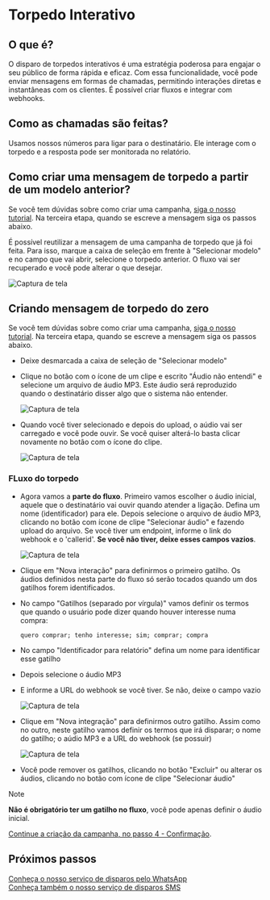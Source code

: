 <script setup>
  import NoteComponent from './components/Note.md';
  import AsideArticle from './components/AsideArticle.vue';
</script>

<div style="margin-bottom: 2rem">
  <NoteComponent/>
</div>

# Torpedo Interativo

<AsideArticle/>

## O que é?

O disparo de torpedos interativos é uma estratégia poderosa para engajar o seu público de forma rápida e eficaz. Com essa funcionalidade, você pode enviar mensagens em formas de chamadas, permitindo interações diretas e instantâneas com os clientes. É possível criar fluxos e integrar com webhooks.

## Como as chamadas são feitas?

Usamos nossos números para ligar para o destinatário. Ele interage com o torpedo e a resposta pode ser monitorada no relatório.

## Como criar uma mensagem de torpedo a partir de um modelo anterior?

Se você tem dúvidas sobre como criar uma campanha, [siga o nosso tutorial](/create-campaign#como-criar-uma-campanha). Na
terceira etapa, quando se escreve a mensagem siga os passos abaixo.

É possível reutilizar a mensagem de uma campanha de torpedo que já foi feita. Para isso, marque a caixa de seleção em frente à "Selecionar modelo" e no campo que vai abrir, selecione o torpedo anterior. O fluxo vai ser recuperado e você pode alterar o que desejar.

![Captura de tela](/img/tutorial/selecionar-modelo-anterior.png)

## Criando mensagem de torpedo do zero

Se você tem dúvidas sobre como criar uma campanha, [siga o nosso tutorial](/create-campaign#como-criar-uma-campanha). Na
terceira etapa, quando se escreve a mensagem siga os passos abaixo.

- Deixe desmarcada a caixa de seleção de "Selecionar modelo"
- Clique no botão com o ícone de um clipe e escrito "Áudio não entendi" e selecione um arquivo de áudio MP3. Este áudio será reproduzido quando o destinatário disser algo que o sistema não entender.

  ![Captura de tela](/img/tutorial/selecao-audio.png)

- Quando você tiver selecionado e depois do upload, o aúdio vai ser carregado e você pode ouvir. Se você quiser alterá-lo basta clicar novamente no botão com o ícone do clipe.

  ![Captura de tela](/img/tutorial/audio-1-escolhido.png)

### FLuxo do torpedo

- Agora vamos a **parte do fluxo**. Primeiro vamos escolher o áudio inicial, aquele que o destinatário vai ouvir quando atender a ligação. Defina um nome (identificador) para ele. Depois selecione o arquivo de áudio MP3, clicando no botão com ícone de clipe "Selecionar áudio" e fazendo upload do arquivo. Se você tiver um endpoint, informe o link do webhook e o 'callerid'. **Se você não tiver, deixe esses campos vazios**.

  ![Captura de tela](/img/tutorial/audio-inicial-informado.png)

- Clique em "Nova interação" para definirmos o primeiro gatilho. Os áudios definidos nesta parte do fluxo só serão tocados quando um dos gatilhos forem identificados. 
- No campo "Gatilhos (separado por vírgula)" vamos definir os termos que quando o usuário pode dizer quando houver interesse numa compra:
  ```
  quero comprar; tenho interesse; sim; comprar; compra
  ```
- No campo "Identificador para relatório" defina um nome para identificar esse gatilho
- Depois selecione o áudio MP3
- E informe a URL do webhook se você tiver. Se não, deixe o campo vazio

  ![Captura de tela](/img/tutorial/audio-2-escolhido.png)

- Clique em "Nova integração" para definirmos outro gatilho. Assim como no outro, neste gatilho vamos definir os termos que irá disparar; o nome do gatilho; o aúdio MP3 e a URL do webhook (se possuir)

  ![Captura de tela](/img/tutorial/audio-3-escolhido.png)

- Você pode remover os gatilhos, clicando no botão "Excluir" ou alterar os áudios, clicando no botão com ícone de clipe "Selecionar áudio"

> [!NOTE]
> **Não é obrigatório ter um gatilho no fluxo**, você pode apenas definir o áudio inicial.  

[Continue a criação da campanha, no passo 4 - Confirmação](/create-campaign#passo-4-confirmacao).

## Próximos passos

[Conheça o nosso serviço de disparos pelo WhatsApp](/whatsapp-campaigns)  
[Conheça também o nosso serviço de disparos SMS](/sms-campaings)